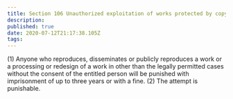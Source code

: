 ```yaml
---
title: Section 106 Unauthorized exploitation of works protected by copyright
description: 
published: true
date: 2020-07-12T21:17:38.105Z
tags: 
---
```


(1) Anyone who reproduces, disseminates or publicly reproduces a work or a processing or redesign of a work in other than the legally permitted cases without the consent of the entitled person will be punished with imprisonment of up to three years or with a fine.
(2) The attempt is punishable.